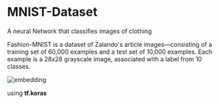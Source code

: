 # MNIST-Dataset
A neural Network that classifies images of clothing

Fashion-MNIST is a dataset of Zalando's article images—consisting of a training set of 60,000 examples and a test set of 10,000 examples. Each example is a 28x28 grayscale image, associated with a label from 10 classes. 

![embedding](https://user-images.githubusercontent.com/74888669/173042600-91316e45-f9c8-4c32-aceb-1d0987016ab2.gif)

using **tf.keras**
